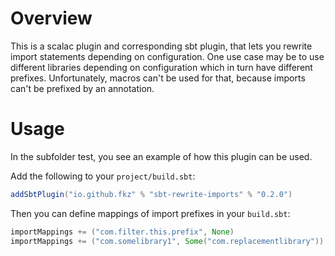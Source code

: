 Overview
========
This is a scalac plugin and corresponding sbt plugin, that lets you rewrite import statements depending on configuration.
One use case may be to use different libraries depending on configuration which in turn have different prefixes.
Unfortunately, macros can't be used for that, because imports can't be prefixed by an annotation.

Usage
=====
In the subfolder test, you see an example of how this plugin can be used.

Add the following to your `project/build.sbt`:

```scala
addSbtPlugin("io.github.fkz" % "sbt-rewrite-imports" % "0.2.0")
```

Then you can define mappings of import prefixes in your `build.sbt`:

```scala
importMappings += ("com.filter.this.prefix", None)
importMappings += ("com.somelibrary1", Some("com.replacementlibrary"))
```
